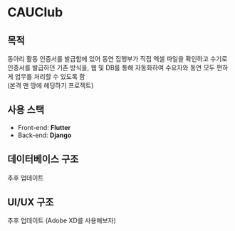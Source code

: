 **CAUClub**
============
## **목적**
동아리 활동 인증서를 발급함에 있어 동연 집행부가 직접 엑셀 파일을 확인하고 수기로 인증서를 발급하던 기존 방식을, 웹 및 DB를 통해 자동화하여 수요자와 동연 모두 편하게 업무를 처리할 수 있도록 함
<br>
(본격 맨 땅에 헤딩하기 프로젝트)

## **사용 스택**
* Front-end: **Flutter**
* Back-end: **Django**

## **데이터베이스 구조**
추후 업데이트

## **UI/UX 구조**
추후 업데이트 (Adobe XD를 사용해보자)
